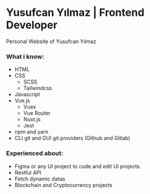 # Yusufcan Yılmaz | Frontend Developer
Personal Website of Yusufcan Yılmaz

### What i know:
  - HTML
  - CSS
    - SCSS
    - Tailwindcss
  - Javascript
  - Vue.js
    - Vuex
    - Vue Router
    - Nuxt.js
    - Jest
  - npm and yarn
  - CLI git and GUI git providers (Github and Gitlab)
  
### Experienced about:
  - Figma or any UI project to code and edit UI projects.
  - Restful API
  - Fetch dynamic datas
  - Blockchain and Cryptocurrency projects